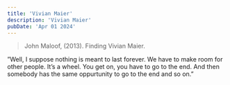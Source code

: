 ```yaml
---
title: 'Vivian Maier'
description: 'Vivian Maier'
pubDate: 'Apr 01 2024'
---
```


> John Maloof, (2013). Finding Vivian Maier.

”Well, I suppose nothing is meant to last forever. We have to make room for other people. It’s a wheel. You get on, you have to go to the end. And then somebody has the same oppurtunity to go to the end and so on.”
